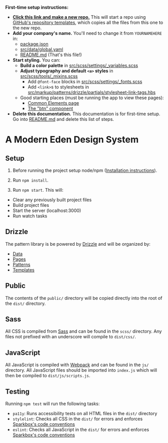 **First-time setup instructions:**

- [**Click this link and make a new repo.**](https://github.com/sparkbox/designsystemstarter/generate) This will start a repo using [GitHub's repository templates](https://github.blog/2019-06-06-generate-new-repositories-with-repository-templates/), which copies all the files from this one to the new repo.
- **Add your company's name.** You'll need to change it from `YOURNAMEHERE` in:
  - [package.json](package.json)
  - [src/data/global.yaml](src/data/global.yaml)
  - [README.md](README.md) (That's this file!)
- **Start styling.** You can:
  - **Build a color palette** in [src/scss/settings/_variables.scss](src/scss/settings/_variables.scss)
  - **Adjust typography and default `<a>` styles** in [src/scss/tools/_mixins.scss](src/scss/tools/_mixins.scss)
    - Add `@font-face` blocks in [src/scss/settings/_fonts.scss](src/scss/settings/_fonts.scss)
    - Add `<link>`s to stylesheets in [src/markup/patterns/drizzle/partials/stylesheet-link-tags.hbs](src/markup/patterns/drizzle/partials/stylesheet-link-tags.hbs)
  - Good starting places (must be running the app to view these pages):
    - [Common Elements page](http://localhost:3000/demos/common-elements.html)
    - [The "btn" component](http://localhost:3000/patterns/components/buttons.html)
- **Delete this documentation.** This documentation is for first-time setup. Go into [README.md](README.md) and delete this list of steps.
    
# A Modern Eden Design System

Setup
-----
1. Before running the project setup node/npm ([Installation instructions](https://nodejs.org/en/download/)).

2. Run `npm install`.

3. Run `npm start`. This will:

  - Clear any previously built project files
  - Build project files
  - Start the server (localhost:3000)
  - Run watch tasks

Drizzle
-------

The pattern library is be powered by [Drizzle](https://github.com/cloudfour/drizzle) and will be organized by:
- [Data](https://github.com/cloudfour/drizzle/tree/master/docs#data)
- [Pages](https://github.com/cloudfour/drizzle/tree/master/docs#pages)
- [Patterns](https://github.com/cloudfour/drizzle/tree/master/docs#patterns)
- [Templates](https://github.com/cloudfour/drizzle/tree/master/docs#templates)

Public
------

The contents of the `public/` directory will be copied directly into the root of the `dist/` directory.

Sass
----

All CSS is compiled from [Sass](https://sass-lang.com/) and can be found in the `scss/` directory. Any files not prefixed with an underscore will compile to `dist/css/`.

JavaScript
----------
All JavaScript is compiled with [Webpack](https://webpack.js.org/) and can be found in the `js/` directory. All JavaScript files should be imported into `index.js` which will then be compiled to `dist/js/scripts.js`.

Testing
-------

Running `npm test` will run the following tasks:

- `pa11y`: Runs accessibility tests on all HTML files in the `dist/` directory
- `stylelint`: Checks all CSS  in the `dist/` for errors and enforces [Sparkbox's code conventions](https://www.npmjs.com/package/@sparkbox/stylelint-config-sparkbox)
- `eslint`: Checks all JavaScript  in the `dist/` for errors and enforces [Sparkbox's code conventions](https://www.npmjs.com/package/eslint-config-sparkbox)
